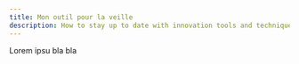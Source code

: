 ```yaml
---
title: Mon outil pour la veille
description: How to stay up to date with innovation tools and techniques.
---
```


Lorem ipsu bla bla
